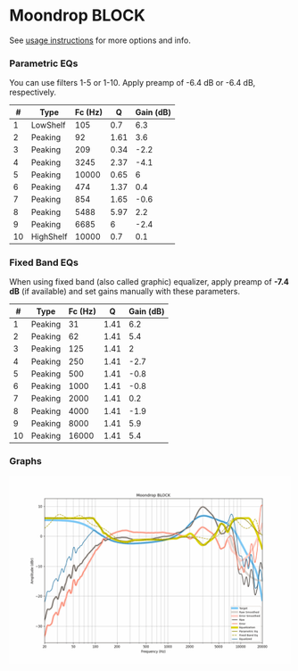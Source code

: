 # Moondrop BLOCK
See [usage instructions](https://github.com/jaakkopasanen/AutoEq#usage) for more options and info.

### Parametric EQs
You can use filters 1-5 or 1-10. Apply preamp of -6.4 dB or -6.4 dB, respectively.

|   # | Type      |   Fc (Hz) |    Q |   Gain (dB) |
|-----|-----------|-----------|------|-------------|
|   1 | LowShelf  |       105 | 0.7  |         6.3 |
|   2 | Peaking   |        92 | 1.61 |         3.6 |
|   3 | Peaking   |       209 | 0.34 |        -2.2 |
|   4 | Peaking   |      3245 | 2.37 |        -4.1 |
|   5 | Peaking   |     10000 | 0.65 |         6   |
|   6 | Peaking   |       474 | 1.37 |         0.4 |
|   7 | Peaking   |       854 | 1.65 |        -0.6 |
|   8 | Peaking   |      5488 | 5.97 |         2.2 |
|   9 | Peaking   |      6685 | 6    |        -2.4 |
|  10 | HighShelf |     10000 | 0.7  |         0.1 |

### Fixed Band EQs
When using fixed band (also called graphic) equalizer, apply preamp of **-7.4 dB** (if available) and set gains manually with these parameters.

|   # | Type    |   Fc (Hz) |    Q |   Gain (dB) |
|-----|---------|-----------|------|-------------|
|   1 | Peaking |        31 | 1.41 |         6.2 |
|   2 | Peaking |        62 | 1.41 |         5.4 |
|   3 | Peaking |       125 | 1.41 |         2   |
|   4 | Peaking |       250 | 1.41 |        -2.7 |
|   5 | Peaking |       500 | 1.41 |        -0.8 |
|   6 | Peaking |      1000 | 1.41 |        -0.8 |
|   7 | Peaking |      2000 | 1.41 |         0.2 |
|   8 | Peaking |      4000 | 1.41 |        -1.9 |
|   9 | Peaking |      8000 | 1.41 |         5.9 |
|  10 | Peaking |     16000 | 1.41 |         5.4 |

### Graphs
![](./Moondrop%20BLOCK.png)
